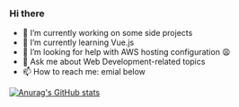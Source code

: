 ### Hi there

- 🔭 I’m currently working on some side projects
- 🌱 I’m currently learning Vue.js
- 🤔 I’m looking for help with AWS hosting configuration 😩
- 💬 Ask me about Web Development-related topics
- 📫 How to reach me: emial below


[![Anurag's GitHub stats](https://github-readme-stats.vercel.app/api?username=hwedi&show_icons=true)](https://github.com/anuraghazra/github-readme-stats)
